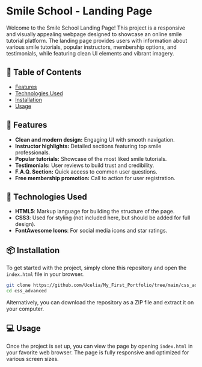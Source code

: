 # Smile School - Landing Page

Welcome to the Smile School Landing Page! This project is a responsive and visually appealing webpage designed to showcase an online smile tutorial platform. The landing page provides users with information about various smile tutorials, popular instructors, membership options, and testimonials, while featuring clean UI elements and vibrant imagery.

## 📑 Table of Contents

- [Features](#features)
- [Technologies Used](#technologies-used)
- [Installation](#installation)
- [Usage](#usage)

## 🎯 Features

- **Clean and modern design:** Engaging UI with smooth navigation.
- **Instructor highlights:** Detailed sections featuring top smile professionals.
- **Popular tutorials:** Showcase of the most liked smile tutorials.
- **Testimonials:** User reviews to build trust and credibility.
- **F.A.Q. Section:** Quick access to common user questions.
- **Free membership promotion:** Call to action for user registration.

## 🚀 Technologies Used

- **HTML5**: Markup language for building the structure of the page.
- **CSS3**: Used for styling (not included here, but should be added for full design).
- **FontAwesome Icons**: For social media icons and star ratings.

## 📦 Installation

To get started with the project, simply clone this repository and open the `index.html` file in your browser.

```bash
git clone https://github.com/Ucelia/My_First_Portfolio/tree/main/css_advanced.git
cd css_advanced
```

Alternatively, you can download the repository as a ZIP file and extract it on your computer.

## 💻 Usage

Once the project is set up, you can view the page by opening `index.html` in your favorite web browser. The page is fully responsive and optimized for various screen sizes.


